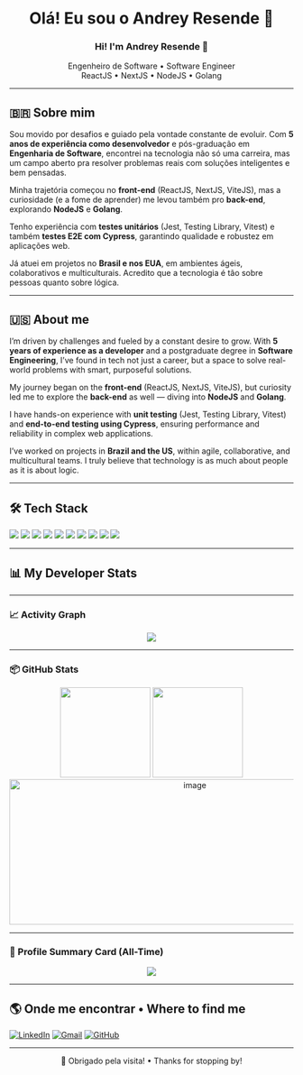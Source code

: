 <h1 align="center">Olá! Eu sou o Andrey Resende 👋</h1>
<h3 align="center">Hi! I'm Andrey Resende 👋</h3>

<p align="center">
  Engenheiro de Software • Software Engineer <br/>
  ReactJS • NextJS • NodeJS • Golang
</p>

---

## 🇧🇷 Sobre mim

Sou movido por desafios e guiado pela vontade constante de evoluir. Com **5 anos de experiência como desenvolvedor** e pós-graduação em **Engenharia de Software**, encontrei na tecnologia não só uma carreira, mas um campo aberto pra resolver problemas reais com soluções inteligentes e bem pensadas.

Minha trajetória começou no **front-end** (ReactJS, NextJS, ViteJS), mas a curiosidade (e a fome de aprender) me levou também pro **back-end**, explorando **NodeJS** e **Golang**.

Tenho experiência com **testes unitários** (Jest, Testing Library, Vitest) e também **testes E2E com Cypress**, garantindo qualidade e robustez em aplicações web.

Já atuei em projetos no **Brasil e nos EUA**, em ambientes ágeis, colaborativos e multiculturais. Acredito que a tecnologia é tão sobre pessoas quanto sobre lógica.

---

## 🇺🇸 About me

I’m driven by challenges and fueled by a constant desire to grow. With **5 years of experience as a developer** and a postgraduate degree in **Software Engineering**, I’ve found in tech not just a career, but a space to solve real-world problems with smart, purposeful solutions.

My journey began on the **front-end** (ReactJS, NextJS, ViteJS), but curiosity led me to explore the **back-end** as well — diving into **NodeJS** and **Golang**.

I have hands-on experience with **unit testing** (Jest, Testing Library, Vitest) and **end-to-end testing using Cypress**, ensuring performance and reliability in complex web applications.

I’ve worked on projects in **Brazil and the US**, within agile, collaborative, and multicultural teams. I truly believe that technology is as much about people as it is about logic.

---

## 🛠️ Tech Stack

<div>
  <img src="https://img.shields.io/badge/React-20232A?style=flat&logo=react&logoColor=61DAFB" />
  <img src="https://img.shields.io/badge/Next.js-000000?style=flat&logo=nextdotjs&logoColor=white" />
  <img src="https://img.shields.io/badge/Vite-646CFF?style=flat&logo=vite&logoColor=white" />
  <img src="https://img.shields.io/badge/Node.js-339933?style=flat&logo=nodedotjs&logoColor=white" />
  <img src="https://img.shields.io/badge/Golang-00ADD8?style=flat&logo=go&logoColor=white" />
  <img src="https://img.shields.io/badge/TypeScript-3178C6?style=flat&logo=typescript&logoColor=white" />
  <img src="https://img.shields.io/badge/JavaScript-F7DF1E?style=flat&logo=javascript&logoColor=black" />
  <img src="https://img.shields.io/badge/Cypress-17202C?style=flat&logo=cypress&logoColor=white" />
  <img src="https://img.shields.io/badge/Jest-C21325?style=flat&logo=jest&logoColor=white" />
  <img src="https://img.shields.io/badge/Git-F05032?style=flat&logo=git&logoColor=white" />
</div>

---

## 📊 My Developer Stats

---

### 📈 Activity Graph
<div align="center">
  <img src="https://github-readme-activity-graph.vercel.app/graph?username=ResendeAndrey&theme=tokyo-night" />
</div>

---

### 📦 GitHub Stats
<div align="center">
  <img height="160em" src="https://github-readme-stats.vercel.app/api?username=ResendeAndrey&show_icons=true&theme=tokyonight" />
  <img height="160em" src="https://github-readme-stats.vercel.app/api/top-langs/?username=ResendeAndrey&layout=compact&theme=tokyonight" />
  <img width="642" height="258" alt="image" src="https://github.com/user-attachments/assets/d8791e0d-f4c7-4267-93e2-a7c7a4d2d6ba" />

</div>

---

### 🧩 Profile Summary Card (All-Time)
<div align="center">
  <img src="https://github-profile-summary-cards.vercel.app/api/cards/profile-details?username=ResendeAndrey&theme=tokyonight" />
</div>




---

## 🌎 Onde me encontrar • Where to find me

[![LinkedIn](https://img.shields.io/badge/-LinkedIn-blue?style=flat-square&logo=linkedin&logoColor=white)](https://www.linkedin.com/in/seu-usuario/)
[![Gmail](https://img.shields.io/badge/-resende.andrey@gmail.com-red?style=flat-square&logo=gmail&logoColor=white)](mailto:resende.andrey@gmail.com)
[![GitHub](https://img.shields.io/badge/-GitHub-181717?style=flat-square&logo=github&logoColor=white)](https://github.com/ResendeAndrey)

---

<p align="center">🚀 Obrigado pela visita! • Thanks for stopping by!</p>
